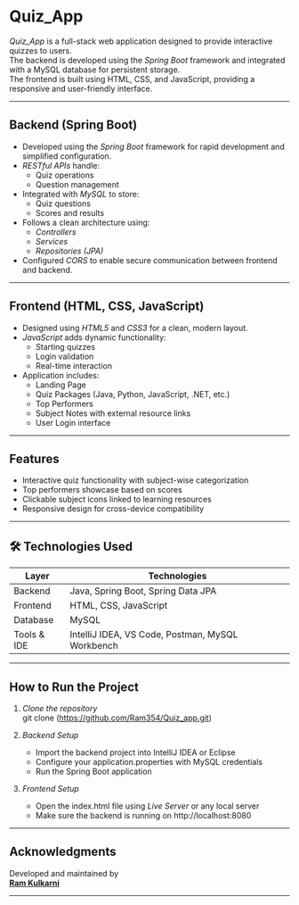 #  Quiz_App

*Quiz_App* is a full-stack web application designed to provide interactive quizzes to users.  
The backend is developed using the *Spring Boot* framework and integrated with a MySQL database for persistent storage.  
The frontend is built using HTML, CSS, and JavaScript, providing a responsive and user-friendly interface.

---

##  Backend (Spring Boot)

- Developed using the *Spring Boot* framework for rapid development and simplified configuration.
- *RESTful APIs* handle:
  - Quiz operations 
  - Question management
- Integrated with *MySQL* to store:
  - Quiz questions  
  - Scores and results
- Follows a clean architecture using:
  - *Controllers*
  - *Services*
  - *Repositories (JPA)*
- Configured *CORS* to enable secure communication between frontend and backend.

---

## Frontend (HTML, CSS, JavaScript)

- Designed using *HTML5* and *CSS3* for a clean, modern layout.
- *JavaScript* adds dynamic functionality:
  - Starting quizzes
  - Login validation
  - Real-time interaction
- Application includes:
  -  Landing Page  
  -  Quiz Packages (Java, Python, JavaScript, .NET, etc.)  
  -  Top Performers  
  -  Subject Notes with external resource links  
  -  User Login interface

---

##  Features

-  Interactive quiz functionality with subject-wise categorization
-  Top performers showcase based on scores
-  Clickable subject icons linked to learning resources
-  Responsive design for cross-device compatibility

---

## 🛠 Technologies Used

| Layer       | Technologies                          |
|-------------|----------------------------------------|
| Backend     | Java, Spring Boot, Spring Data JPA     |
| Frontend    | HTML, CSS, JavaScript                  |
| Database    | MySQL                                  |
| Tools & IDE | IntelliJ IDEA, VS Code, Postman, MySQL Workbench |

---

##  How to Run the Project

1. *Clone the repository*  
   git clone (https://github.com/Ram354/Quiz_app.git)

2. *Backend Setup*
   - Import the backend project into IntelliJ IDEA or Eclipse
   - Configure your application.properties with MySQL credentials
   - Run the Spring Boot application

3. *Frontend Setup*
   - Open the index.html file using *Live Server* or any local server
   - Make sure the backend is running on http://localhost:8080

---

##  Acknowledgments

Developed and maintained by  
**[Ram Kulkarni](https://www.linkedin.com/in/ramak08/)**

---
